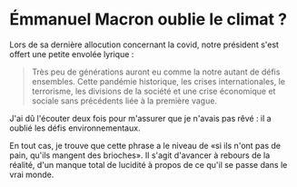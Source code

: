 
# Émmanuel Macron oublie le climat ?

Lors de sa dernière allocution concernant la covid, notre président s'est offert une petite envolée lyrique :

> Très peu de générations auront eu comme la notre autant de défis ensembles. Cette pandémie historique, les crises internationales, le terrorisme, les divisions de la société et une crise économique et sociale sans précédents liée à la première vague.

J'ai dû l'écouter deux fois pour m'assurer que je n'avais pas rêvé : il a oublié les défis environnementaux.

En tout cas, je trouve que cette phrase a le niveau de «si ils n'ont pas de pain, qu'ils mangent des brioches». Il s'agit d'avancer à rebours de la réalité, d'un manque total de lucidité à propos de ce qu'il se passe dans le vrai monde.
